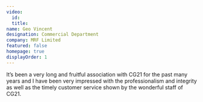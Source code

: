 ```yaml
---
video:
  id:
  title:
name: Geo Vincent
designation: Commercial Department
company: MRF Limited
featured: false
homepage: true
displayOrder: 1
---
```


It’s been a very long and fruitful association with CG21 for the past many years and I have been very impressed with the professionalism and integrity as well as the timely customer service shown by the wonderful staff of CG21.
